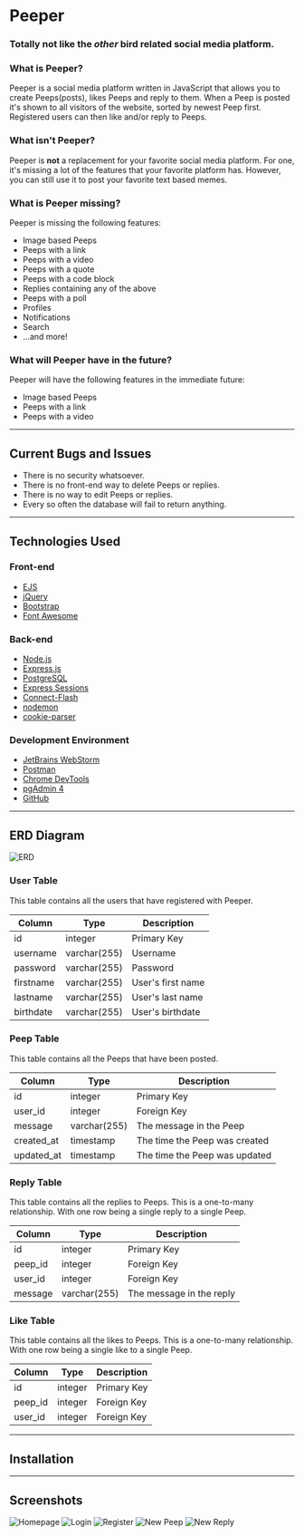 # Peeper

### Totally not like the *other* bird related social media platform.

### What is Peeper?

Peeper is a social media platform written in JavaScript that allows you to create Peeps(posts), likes Peeps and reply to
them.
When a Peep is posted it's shown to all visitors of the website, sorted by newest Peep first.
Registered users can then like and/or reply to Peeps.

### What isn't Peeper?

Peeper is **not** a replacement for your favorite social media platform.
For one, it's missing a lot of the features that your favorite platform has.
However, you can still use it to post your favorite text based memes.

### What is Peeper missing?

Peeper is missing the following features:

- Image based Peeps
- Peeps with a link
- Peeps with a video
- Peeps with a quote
- Peeps with a code block
- Replies containing any of the above
- Peeps with a poll
- Profiles
- Notifications
- Search
- ...and more!

### What will Peeper have in the future?

Peeper will have the following features in the immediate future:

- Image based Peeps
- Peeps with a link
- Peeps with a video

---

## Current Bugs and Issues

- There is no security whatsoever.
- There is no front-end way to delete Peeps or replies.
- There is no way to edit Peeps or replies.
- Every so often the database will fail to return anything.

---

## Technologies Used

### Front-end

- [EJS](https://ejs.co/)
- [jQuery](https://jquery.com/)
- [Bootstrap](https://getbootstrap.com/)
- [Font Awesome](https://fontawesome.com/)

### Back-end

- [Node.js](https://nodejs.org/)
- [Express.js](https://expressjs.com/)
- [PostgreSQL](https://www.postgresql.org/)
- [Express Sessions](https://www.npmjs.com/package/express-session)
- [Connect-Flash](https://www.npmjs.com/package/connect-flash)
- [nodemon](https://www.npmjs.com/package/nodemon)
- [cookie-parser](https://www.npmjs.com/package/cookie-parser)

### Development Environment

- [JetBrains WebStorm](https://www.jetbrains.com/webstorm/)
- [Postman](https://www.getpostman.com/)
- [Chrome DevTools](https://www.google.com/chrome/devtools/)
- [pgAdmin 4](https://www.pgadmin.org/)
- [GitHub](https://www.github.com)

---

## ERD Diagram

![ERD](screenshots/ERD.png)

### User Table

This table contains all the users that have registered with Peeper.

| Column    | Type         | Description       |
|-----------|--------------|-------------------|
| id        | integer      | Primary Key       |
| username  | varchar(255) | Username          |
| password  | varchar(255) | Password          |
| firstname | varchar(255) | User's first name |
| lastname  | varchar(255) | User's last name  |
| birthdate | varchar(255) | User's birthdate  |

### Peep Table

This table contains all the Peeps that have been posted.

| Column     | Type         | Description                     |
|------------|--------------|---------------------------------|
| id         | integer      | Primary Key                     |
| user_id    | integer      | Foreign Key                     |
| message    | varchar(255) | The message in the Peep         |
| created_at | timestamp    | The time the Peep was created   |
| updated_at | timestamp    | The time the Peep was updated   |

### Reply Table

This table contains all the replies to Peeps. This is a one-to-many relationship.
With one row being a single reply to a single Peep.

| Column     | Type         | Description                     |
|------------|--------------|---------------------------------|
| id         | integer      | Primary Key                     |
| peep_id    | integer      | Foreign Key                     |
| user_id    | integer      | Foreign Key                     |
| message    | varchar(255) | The message in the reply        |

### Like Table

This table contains all the likes to Peeps. This is a one-to-many relationship.
With one row being a single like to a single Peep.

| Column     | Type         | Description                     |
|------------|--------------|---------------------------------|
| id         | integer      | Primary Key                     |
| peep_id    | integer      | Foreign Key                     |
| user_id    | integer      | Foreign Key                     |

--- 

## Installation

---

## Screenshots

![Homepage](screenshots/homepage.png)
![Login](screenshots/login.png)
![Register](screenshots/register.png)
![New Peep](screenshots/newpeep.png)
![New Reply](screenshots/newreply.png)